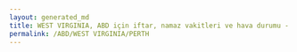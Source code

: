 ```yaml
---
layout: generated_md
title: WEST VIRGINIA, ABD için iftar, namaz vakitleri ve hava durumu - ilçe/eyalet seç
permalink: /ABD/WEST VIRGINIA/PERTH
---
```


<script type="text/javascript">
  var country = ABD;
  var city = WEST VIRGINIA;
  var state = PERTH;
  var lat = 72;
  var lon = 21;
</script>
